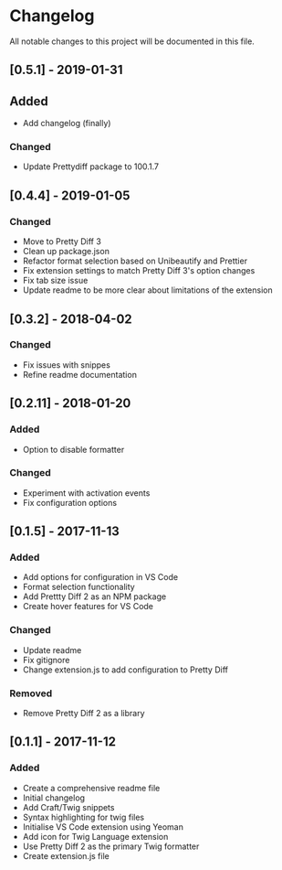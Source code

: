 # Changelog

All notable changes to this project will be documented in this file.

## [0.5.1] - 2019-01-31

## Added

- Add changelog (finally)

### Changed

- Update Prettydiff package to 100.1.7

## [0.4.4] - 2019-01-05

### Changed

- Move to Pretty Diff 3
- Clean up package.json
- Refactor format selection based on Unibeautify and Prettier
- Fix extension settings to match Pretty Diff 3's option changes
- Fix tab size issue
- Update readme to be more clear about limitations of the extension

## [0.3.2] - 2018-04-02

### Changed

- Fix issues with snippes
- Refine readme documentation

## [0.2.11] - 2018-01-20

### Added

- Option to disable formatter

### Changed

- Experiment with activation events
- Fix configuration options

## [0.1.5] - 2017-11-13

### Added

- Add options for configuration in VS Code
- Format selection functionality
- Add Prettty Diff 2 as an NPM package
- Create hover features for VS Code

### Changed

- Update readme
- Fix gitignore
- Change extension.js to add configuration to Pretty Diff

### Removed

- Remove Pretty Diff 2 as a library

## [0.1.1] - 2017-11-12

### Added

- Create a comprehensive readme file
- Initial changelog
- Add Craft/Twig snippets
- Syntax highlighting for twig files
- Initialise VS Code extension using Yeoman
- Add icon for Twig Language extension
- Use Pretty Diff 2 as the primary Twig formatter
- Create extension.js file
